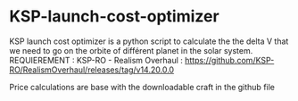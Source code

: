# KSP-launch-cost-optimizer
KSP launch cost optimizer is a python script to calculate the the delta V that we need to go on the orbite of différent planet in the solar system.
REQUIEREMENT :
KSP-RO - Realism Overhaul : https://github.com/KSP-RO/RealismOverhaul/releases/tag/v14.20.0.0

Price calculations are base with the downloadable craft in the github file
